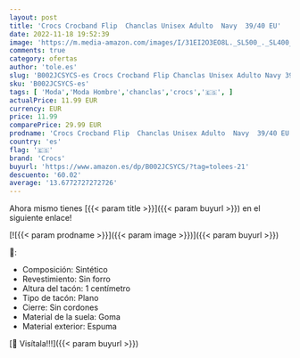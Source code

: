 ```yaml
---
layout: post
title: 'Crocs Crocband Flip  Chanclas Unisex Adulto  Navy  39/40 EU'
date: 2022-11-18 19:52:39
image: 'https://m.media-amazon.com/images/I/31EI2O3EO8L._SL500_._SL400_.jpg'
comments: true
category: ofertas
author: 'tole.es'
slug: 'B002JCSYCS-es Crocs Crocband Flip Chanclas Unisex Adulto Navy 39/40 EU'
sku: 'B002JCSYCS-es'
tags: [ 'Moda','Moda Hombre','chanclas','crocs','🇪🇸', ]
actualPrice: 11.99 EUR
currency: EUR
price: 11.99
comparePrice: 29.99 EUR
prodname: 'Crocs Crocband Flip  Chanclas Unisex Adulto  Navy  39/40 EU'
country: 'es'
flag: '🇪🇸'
brand: 'Crocs'
buyurl: 'https://www.amazon.es/dp/B002JCSYCS/?tag=tolees-21'
descuento: '60.02'
average: '13.6772727272726'
---
```


Ahora mismo tienes [{{< param title >}}]({{< param buyurl >}}) en el siguiente enlace!

[![{{< param prodname >}}]({{< param image >}})]({{< param buyurl >}})

🔎:

- Composición: Sintético
- Revestimiento: Sin forro
- Altura del tacón: 1 centímetro
- Tipo de tacón: Plano
- Cierre: Sin cordones
- Material de la suela: Goma
- Material exterior: Espuma

[🛒 Visítala!!!]({{< param buyurl >}})
